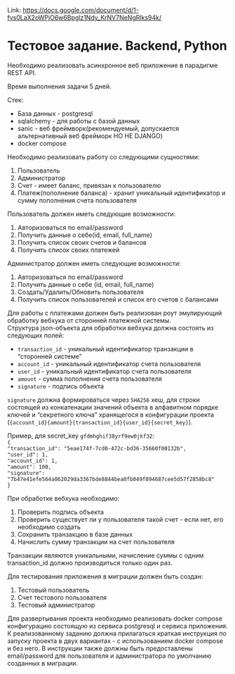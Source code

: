Link: https://docs.google.com/document/d/1-fvs0LaX2oWPjO6w6Bpglz1Ndy_KrNV7NeNgRlks94k/

# Тестовое задание. Backend, Python

Необходимо реализовать асинхронное веб приложение в парадигме REST API.

Время выполнения задачи 5 дней.

Стек:

- База данных \- postgresql
- sqlalchemy \- для работы с базой данных
- sanic \- веб фреймворк(рекомендуемый, допускается альтернативный веб фрейморк НО НЕ DJANGO)
- docker compose

Необходимо реализовать работу со следующими сущностями:

1. Пользователь
2. Администратор
3. Счет \- имеет баланс, привязан к пользователю
4. Платеж(пополнение баланса) \- хранит уникальный идентификатор и сумму пополнения счета пользователя

Пользователь должен иметь следующие возможности:

1. Авторизоваться по email/password
2. Получить данные о себе(id, email, full\_name)
3. Получить список своих счетов и балансов
4. Получить список своих платежей

Администратор должен иметь следующие возможности:

1. Авторизоваться по email/password
2. Получить данные о себе (id, email, full\_name)
3. Создать/Удалить/Обновить пользователя
4. Получить список пользователей и список его счетов с балансами

Для работы с платежами должен быть реализован роут эмулирующий обработку вебхука от сторонней платежной системы.  
Структура json-объекта для обработки вебхука должна состоять из следующих полей:

- `transaction_id` \- уникальный идентификатор транзакции в “сторонней системе”
- `account_id` \- уникальный идентификатор счета пользователя
- `user_id` \- уникальный идентификатор счета пользователя
- `amount` \- сумма пополнения счета пользователя
- `signature` \- подпись объекта

`signature` должна формироваться через `SHA256` хеш, для строки состоящей из конкатенации значений объекта в алфавитном порядке ключей и “секретного ключа” хранящегося в конфигурации проекта (`{account_id}{amount}{transaction_id}{user_id}{secret_key}`).

Пример, для secret\_key `gfdmhghif38yrf9ew0jkf32`:  
`{`  
`"transaction_id": "5eae174f-7cd0-472c-bd36-35660f00132b",`  
`"user_id": 1,`  
`"account_id": 1,`  
`"amount": 100,`  
`"signature": "7b47e41efe564a062029da3367bde8844bea0fb049f894687cee5d57f2858bc8"`  
`}`

При обработке вебхука необходимо:

1. Проверить подпись объекта
2. Проверить существует ли у пользователя такой счет \- если нет, его необходимо создать
3. Сохранить транзакцию в базе данных
4. Начислить сумму транзакции на счет пользователя

Транзакции являются уникальными, начисление суммы с одним transaction\_id должно производиться только один раз.

Для тестирования приложения в миграции должен быть создан:

1. Тестовый пользователь
2. Счет тестового пользователя
3. Тестовый администратор

Для развертывания проекта необходимо реализовать docker compose конфигурацию состоящую из сервиса postgresql и сервиса приложения.  
К реализованному заданию должна прилагаться краткая инструкция по запуску проекта в двух вариантах \- с использованием docker compose и без него. В инструкции также должны быть предоставлены email/password для пользователя и администратора по умолчанию созданных в миграции.